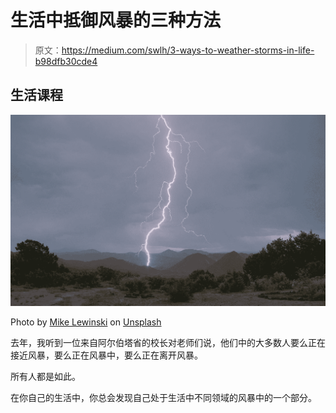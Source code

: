 # 生活中抵御风暴的三种方法

> 原文：<https://medium.com/swlh/3-ways-to-weather-storms-in-life-b98dfb30cde4>

## 生活课程

![](img/29e00dd8494d3735950d26cbebc3c5e3.png)

Photo by [Mike Lewinski](https://unsplash.com/@ikewinski?utm_source=medium&utm_medium=referral) on [Unsplash](https://unsplash.com?utm_source=medium&utm_medium=referral)

去年，我听到一位来自阿尔伯塔省的校长对老师们说，他们中的大多数人要么正在接近风暴，要么正在风暴中，要么正在离开风暴。

所有人都是如此。

在你自己的生活中，你总会发现自己处于生活中不同领域的风暴中的一个部分。